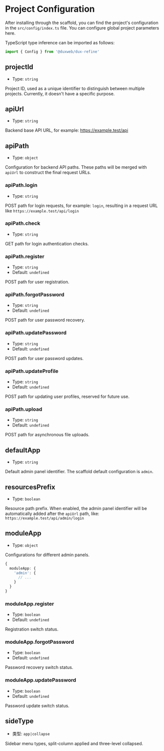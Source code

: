 # Project Configuration

After installing through the scaffold, you can find the project's configuration in the `src/config/index.ts` file. You can configure global project parameters here.

TypeScript type inference can be imported as follows:

```typescript
import { Config } from '@duxweb/dux-refine'
```

## projectId

- Type: `string`

Project ID, used as a unique identifier to distinguish between multiple projects. Currently, it doesn't have a specific purpose.

## apiUrl

- Type: `string`

Backend base API URL, for example: https://example.test/api

## apiPath

- Type: `object`

Configuration for backend API paths. These paths will be merged with `apiUrl` to construct the final request URLs.

### apiPath.login

- Type: `string`

POST path for login requests, for example: `login`, resulting in a request URL like `https://example.test/api/login`

### apiPath.check

- Type: `string`

GET path for login authentication checks.

### apiPath.register

- Type: `string`
- Default: `undefined`

POST path for user registration.

### apiPath.forgotPassword

- Type: `string`
- Default: `undefined`

POST path for user password recovery.

### apiPath.updatePassword

- Type: `string`
- Default: `undefined`

POST path for user password updates.

### apiPath.updateProfile

- Type: `string`
- Default: `undefined`

POST path for updating user profiles, reserved for future use.

### apiPath.upload

- Type: `string`
- Default: `undefined`

POST path for asynchronous file uploads.

## defaultApp

- Type: `string`

Default admin panel identifier. The scaffold default configuration is `admin`.

## resourcesPrefix

- Type: `boolean`

Resource path prefix. When enabled, the admin panel identifier will be automatically added after the `apiUrl` path, like: `https://example.test/api/admin/login`

## moduleApp

- Type: `object`

Configurations for different admin panels.

```typescript
{
  moduleApp: {
    'admin': {
      // ...
    }
  }
}
```

### moduleApp.register

- Type: `boolean`
- Default: `undefined`

Registration switch status.

### moduleApp.forgotPassword

- Type: `boolean`
- Default: `undefined`

Password recovery switch status.

### moduleApp.updatePassword

- Type: `boolean`
- Default: `undefined`

Password update switch status.


## sideType

- 类型: `app|collapse`

Sidebar menu types, split-column applied and three-level collapsed.